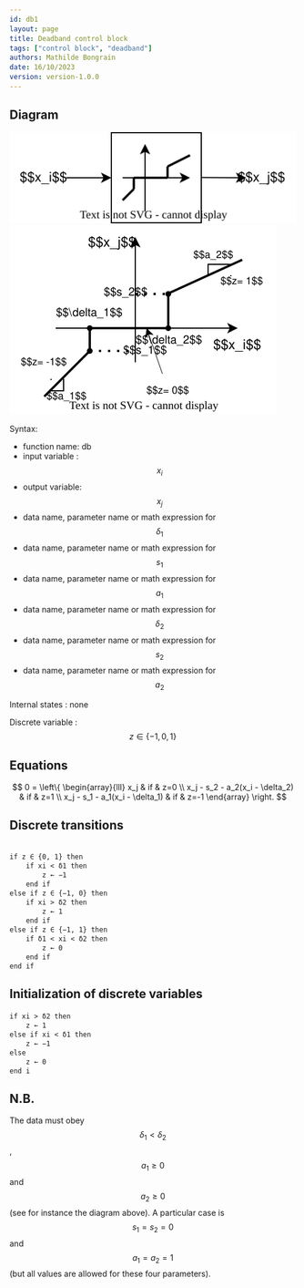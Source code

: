 ```yaml
---
id: db1
layout: page
title: Deadband control block
tags: ["control block", "deadband"]
authors: Mathilde Bongrain
date: 16/10/2023
version: version-1.0.0
---
```


## Diagram

![deadbandDiagram](deadband.svg)
![detailedDeadbandDiagram](detailedDeadband.svg)

Syntax:  

- function name: db
- input variable : $$x_i$$
- output variable: $$x_j$$
- data name, parameter name or math expression for $$\delta_1$$
- data name, parameter name or math expression for $$s_1$$
- data name, parameter name or math expression for $$a_1$$
- data name, parameter name or math expression for $$\delta_2$$
- data name, parameter name or math expression for $$s_2$$
- data name, parameter name or math expression for $$a_2$$

Internal states : none

Discrete variable : $$ z \in \{-1,0,1\} $$

## Equations

$$
0 = \left\{
    \begin{array}{lll}
        x_j & if & z=0 \\
        x_j - s_2 - a_2(x_i - \delta_2) & if & z=1 \\
        x_j - s_1 - a_1(x_i - \delta_1) & if & z=-1
    \end{array}
\right.
$$

## Discrete transitions

```

if z ∈ {0, 1} then
    if xi < δ1 then
        z ← −1
    end if
else if z ∈ {−1, 0} then
    if xi > δ2 then
        z ← 1
    end if
else if z ∈ {−1, 1} then
    if δ1 < xi < δ2 then
        z ← 0
    end if
end if
```

## Initialization of discrete variables

```
if xi > δ2 then
    z ← 1
else if xi < δ1 then
    z ← −1
else
    z ← 0
end i
```

## N.B.

The data must obey $$\delta_1 < \delta_2$$, $$a_1 \geq 0$$ and $$a_2 \geq 0$$ (see for instance the diagram above).
A particular case is $$s_1 = s_2 = 0$$ and $$a_1 = a_2 = 1$$ (but all values are allowed for these four parameters).
